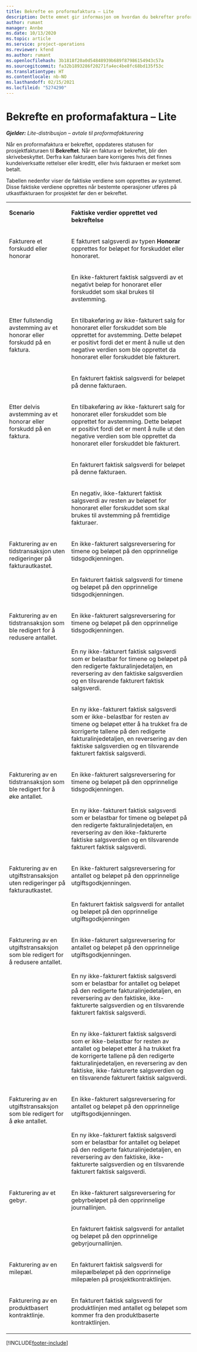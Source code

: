```yaml
---
title: Bekrefte en proformafaktura – Lite
description: Dette emnet gir informasjon om hvordan du bekrefter proformafakturaer i Project Operations.
author: rumant
manager: Annbe
ms.date: 10/13/2020
ms.topic: article
ms.service: project-operations
ms.reviewer: kfend
ms.author: rumant
ms.openlocfilehash: 3b1818f20a0d54848939b689f87986154943c57a
ms.sourcegitcommit: fa32b1893286f20271fa4ec4be8fc68bd135f53c
ms.translationtype: HT
ms.contentlocale: nb-NO
ms.lasthandoff: 02/15/2021
ms.locfileid: "5274290"
---
```

# <a name="confirm-a-proforma-invoice---lite"></a>Bekrefte en proformafaktura – Lite

_**Gjelder:** Lite-distribusjon – avtale til proformafakturering_


Når en proformafaktura er bekreftet, oppdateres statusen for prosjektfakturaen til **Bekreftet**. Når en faktura er bekreftet, blir den skrivebeskyttet. Derfra kan fakturaen bare korrigeres hvis det finnes kundeiverksatte rettelser eller kreditt, eller hvis fakturaen er merket som betalt.

Tabellen nedenfor viser de faktiske verdiene som opprettes av systemet. Disse faktiske verdiene opprettes når bestemte operasjoner utføres på utkastfakturaen for prosjektet før den er bekreftet.

<table border="0" cellspacing="0" cellpadding="0">
    <tbody>
        <tr>
            <td width="216" valign="top">
                <p>
                    <strong>Scenario</strong>
                </p>
            </td>
            <td width="808" valign="top">
                <p>
                    <strong>Faktiske verdier opprettet ved bekreftelse</strong>
                </p>
            </td>
        </tr>
        <tr>
            <td width="216" rowspan="2" valign="top">
                <p>
Fakturere et forskudd eller honorar </p>
            </td>
            <td width="408" valign="top">
                <p>
E fakturert salgsverdi av typen <strong>Honorar</strong> opprettes for beløpet for forskuddet eller honoraret.
                </p>
            </td>
        </tr>
        <tr>
            <td width="408" valign="top">
                <p>
En ikke-fakturert faktisk salgsverdi av et negativt beløp for honoraret eller forskuddet som skal brukes til avstemming.
                </p>
            </td>
        </tr>
        <tr>
            <td width="216" rowspan="2" valign="top">
                <p>
Etter fullstendig avstemming av et honorar eller forskudd på en faktura.
                </p>
            </td>
            <td width="408" valign="top">
                <p>
En tilbakeføring av ikke-fakturert salg for honoraret eller forskuddet som ble opprettet for avstemming. Dette beløpet er positivt fordi det er ment å nulle ut den negative verdien som ble opprettet da honoraret eller forskuddet ble fakturert.
                </p>
            </td>
        </tr>
        <tr>
            <td width="408" valign="top">
                <p>
En fakturert faktisk salgsverdi for beløpet på denne fakturaen.
                </p>
            </td>
        </tr>
        <tr>
            <td width="216" rowspan="3" valign="top">
                <p>
Etter delvis avstemming av et honorar eller forskudd på en faktura.
                </p>
            </td>
            <td width="408" valign="top">
                <p>
En tilbakeføring av ikke-fakturert salg for honoraret eller forskuddet som ble opprettet for avstemming. Dette beløpet er positivt fordi det er ment å nulle ut den negative verdien som ble opprettet da honoraret eller forskuddet ble fakturert.
                </p>
            </td>
        </tr>
        <tr>
            <td width="408" valign="top">
                <p>
En fakturert faktisk salgsverdi for beløpet på denne fakturaen.
                </p>
            </td>
        </tr>
        <tr>
            <td width="408" valign="top">
                <p>
En negativ, ikke-fakturert faktisk salgsverdi av resten av beløpet for honoraret eller forskuddet som skal brukes til avstemming på fremtidige fakturaer.
                </p>
            </td>
        </tr>
        <tr>
            <td width="216" rowspan="2" valign="top">
                <p>
Fakturering av en tidstransaksjon uten redigeringer på fakturautkastet.
                </p>
            </td>
            <td width="408" valign="top">
                <p>
En ikke-fakturert salgsreversering for timene og beløpet på den opprinnelige tidsgodkjenningen.
                </p>
            </td>
        </tr>
        <tr>
            <td width="408" valign="top">
                <p>
En fakturert faktisk salgsverdi for timene og beløpet på den opprinnelige tidsgodkjenningen.
                </p>
            </td>
        </tr>
        <tr>
            <td width="216" rowspan="3" valign="top">
                <p>
Fakturering av en tidstransaksjon som ble redigert for å redusere antallet.
                </p>
            </td>
            <td width="408" valign="top">
                <p>
En ikke-fakturert salgsreversering for timene og beløpet på den opprinnelige tidsgodkjenningen.
                </p>
            </td>
        </tr>
        <tr>
            <td width="408" valign="top">
                <p>
En ny ikke-fakturert faktisk salgsverdi som er belastbar for timene og beløpet på den redigerte fakturalinjedetaljen, en reversering av den faktiske salgsverdien og en tilsvarende fakturert faktisk salgsverdi.
                </p>
            </td>
        </tr>
        <tr>
            <td width="408" valign="top">
                <p>
En ny ikke-fakturert faktisk salgsverdi som er ikke-belastbar for resten av timene og beløpet etter å ha trukket fra de korrigerte tallene på den redigerte fakturalinjedetaljen, en reversering av den faktiske salgsverdien og en tilsvarende fakturert faktisk salgsverdi.
                </p>
            </td>
        </tr>
        <tr>
            <td width="216" rowspan="2" valign="top">
                <p>
Fakturering av en tidstransaksjon som ble redigert for å øke antallet.
                </p>
            </td>
            <td width="408" valign="top">
                <p>
En ikke-fakturert salgsreversering for timene og beløpet på den opprinnelige tidsgodkjenningen.
                </p>
            </td>
        </tr>
        <tr>
            <td width="408" valign="top">
                <p>
En ny ikke-fakturert faktisk salgsverdi som er belastbar for timene og beløpet på den redigerte fakturalinjedetaljen, en reversering av den ikke-fakturerte faktiske salgsverdien og en tilsvarende fakturert faktisk salgsverdi.
                </p>
            </td>
        </tr>
        <tr>
            <td width="216" rowspan="2" valign="top">
                <p>
Fakturering av en utgiftstransaksjon uten redigeringer på fakturautkastet.
                </p>
            </td>
            <td width="408" valign="top">
                <p>
En ikke-fakturert salgsreversering for antallet og beløpet på den opprinnelige utgiftsgodkjenningen.
                </p>
            </td>
        </tr>
        <tr>
            <td width="408" valign="top">
                <p>
En fakturert faktisk salgsverdi for antallet og beløpet på den opprinnelige utgiftsgodkjenningen </p>
            </td>
        </tr>
        <tr>
            <td width="216" rowspan="3" valign="top">
                <p>
Fakturering av en utgiftstransaksjon som ble redigert for å redusere antallet.
                </p>
            </td>
            <td width="408" valign="top">
                <p>
En ikke-fakturert salgsreversering for antallet og beløpet på den opprinnelige utgiftsgodkjenningen.
                </p>
            </td>
        </tr>
        <tr>
            <td width="408" valign="top">
                <p>
En ny ikke-fakturert faktisk salgsverdi som er belastbar for antallet og beløpet på den redigerte fakturalinjedetaljen, en reversering av den faktiske, ikke-fakturerte salgsverdien og en tilsvarende fakturert faktisk salgsverdi.
                </p>
            </td>
        </tr>
        <tr>
            <td width="408" valign="top">
                <p>
En ny ikke-fakturert faktisk salgsverdi som er ikke-belastbar for resten av antallet og beløpet etter å ha trukket fra de korrigerte tallene på den redigerte fakturalinjedetaljen, en reversering av den faktiske, ikke-fakturerte salgsverdien og en tilsvarende fakturert faktisk salgsverdi.
                </p>
            </td>
        </tr>
        <tr>
            <td width="216" rowspan="2" valign="top">
                <p>
Fakturering av en utgiftstransaksjon som ble redigert for å øke antallet.
                </p>
            </td>
            <td width="408" valign="top">
                <p>
En ikke-fakturert salgsreversering for antallet og beløpet på den opprinnelige utgiftsgodkjenningen.
                </p>
            </td>
        </tr>
        <tr>
            <td width="408" valign="top">
                <p>
En ny ikke-fakturert faktisk salgsverdi som er belastbar for antallet og beløpet på den redigerte fakturalinjedetaljen, en reversering av den faktiske, ikke-fakturerte salgsverdien og en tilsvarende fakturert faktisk salgsverdi. 
                </p>
            </td>
        </tr>
        <tr>
            <td width="216" rowspan="2" valign="top">
                <p>
Fakturering av et gebyr.
                </p>
            </td>
            <td width="408" valign="top">
                <p>
En ikke-fakturert salgsreversering for gebyrbeløpet på den opprinnelige journallinjen.
                </p>
            </td>
        </tr>
        <tr>
            <td width="408" valign="top">
                <p>
En fakturert faktisk salgsverdi for antallet og beløpet på den opprinnelige gebyrjournallinjen.
                </p>
            </td>
        </tr>
        <tr>
            <td width="216" valign="top">
                <p>
Fakturering av en milepæl.
                </p>
            </td>
            <td width="408" valign="top">
                <p>
En fakturert faktisk salgsverdi for milepælbeløpet på den opprinnelige milepælen på prosjektkontraktlinjen.
                </p>
            </td>
        </tr>
        <tr>
            <td width="216" valign="top">
                <p>
Fakturering av en produktbasert kontraktlinje.
                </p>
            </td>
            <td width="408" valign="top">
                <p>
En fakturert faktisk salgsverdi for produktlinjen med antallet og beløpet som kommer fra den produktbaserte kontraktlinjen.
                </p>
            </td>
        </tr>
    </tbody>
</table>


[!INCLUDE[footer-include](../../includes/footer-banner.md)]